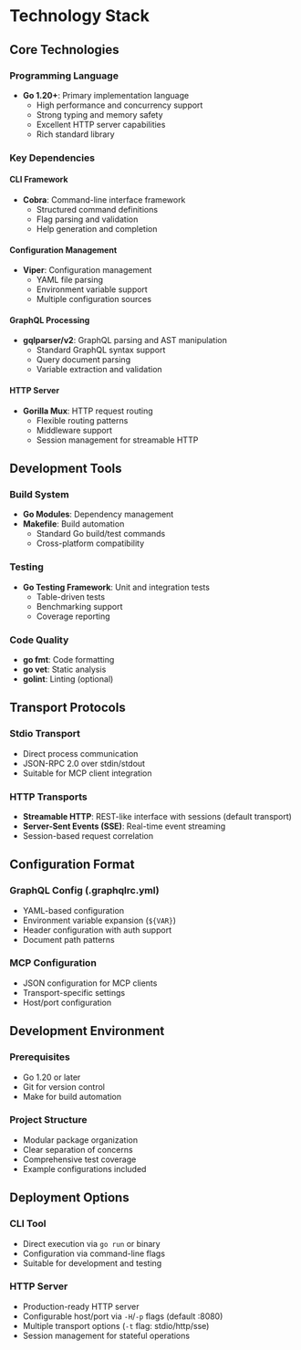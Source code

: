 # Technology Stack

## Core Technologies

### Programming Language
- **Go 1.20+**: Primary implementation language
  - High performance and concurrency support
  - Strong typing and memory safety
  - Excellent HTTP server capabilities
  - Rich standard library

### Key Dependencies

#### CLI Framework
- **Cobra**: Command-line interface framework
  - Structured command definitions
  - Flag parsing and validation
  - Help generation and completion

#### Configuration Management
- **Viper**: Configuration management
  - YAML file parsing
  - Environment variable support
  - Multiple configuration sources

#### GraphQL Processing
- **gqlparser/v2**: GraphQL parsing and AST manipulation
  - Standard GraphQL syntax support
  - Query document parsing
  - Variable extraction and validation

#### HTTP Server
- **Gorilla Mux**: HTTP request routing
  - Flexible routing patterns
  - Middleware support
  - Session management for streamable HTTP

## Development Tools

### Build System
- **Go Modules**: Dependency management
- **Makefile**: Build automation
  - Standard Go build/test commands
  - Cross-platform compatibility

### Testing
- **Go Testing Framework**: Unit and integration tests
  - Table-driven tests
  - Benchmarking support
  - Coverage reporting

### Code Quality
- **go fmt**: Code formatting
- **go vet**: Static analysis
- **golint**: Linting (optional)

## Transport Protocols

### Stdio Transport
- Direct process communication
- JSON-RPC 2.0 over stdin/stdout
- Suitable for MCP client integration

### HTTP Transports
- **Streamable HTTP**: REST-like interface with sessions (default transport)
- **Server-Sent Events (SSE)**: Real-time event streaming
- Session-based request correlation

## Configuration Format

### GraphQL Config (.graphqlrc.yml)
- YAML-based configuration
- Environment variable expansion (`${VAR}`)
- Header configuration with auth support
- Document path patterns

### MCP Configuration
- JSON configuration for MCP clients
- Transport-specific settings
- Host/port configuration

## Development Environment

### Prerequisites
- Go 1.20 or later
- Git for version control
- Make for build automation

### Project Structure
- Modular package organization
- Clear separation of concerns
- Comprehensive test coverage
- Example configurations included

## Deployment Options

### CLI Tool
- Direct execution via `go run` or binary
- Configuration via command-line flags
- Suitable for development and testing

### HTTP Server
- Production-ready HTTP server
- Configurable host/port via `-H`/`-p` flags (default :8080)
- Multiple transport options (`-t` flag: stdio/http/sse)
- Session management for stateful operations
